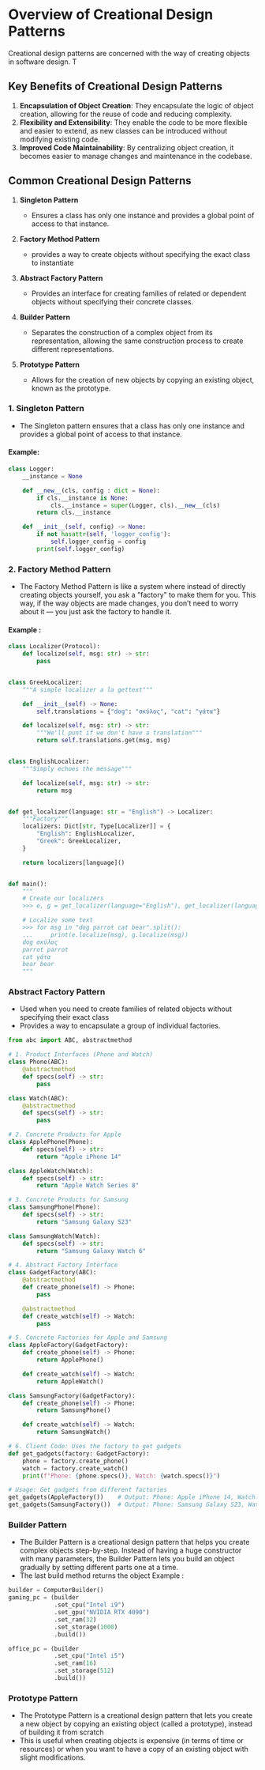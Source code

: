 # Overview of Creational Design Patterns

Creational design patterns are concerned with the way of creating objects in software design. T

## Key Benefits of Creational Design Patterns

1. **Encapsulation of Object Creation**: They encapsulate the logic of object creation, allowing for the reuse of code and reducing complexity.
2. **Flexibility and Extensibility**: They enable the code to be more flexible and easier to extend, as new classes can be introduced without modifying existing code.
3. **Improved Code Maintainability**: By centralizing object creation, it becomes easier to manage changes and maintenance in the codebase.



## Common Creational Design Patterns
1. **Singleton Pattern**
   - Ensures a class has only one instance and provides a global point of access to that instance.

2. **Factory Method Pattern**
   - provides a way to create objects without specifying the exact class to instantiate

3. **Abstract Factory Pattern**
   - Provides an interface for creating families of related or dependent objects without specifying their concrete classes.

4. **Builder Pattern**
   - Separates the construction of a complex object from its representation, allowing the same construction process to create different representations.

5. **Prototype Pattern**
   - Allows for the creation of new objects by copying an existing object, known as the prototype.


### 1. Singleton Pattern
- The Singleton pattern ensures that a class has only one instance and provides a global point of access to that instance.

####  Example:
```python
class Logger:
    __instance = None 

    def __new__(cls, config : dict = None):
        if cls.__instance is None:
            cls.__instance = super(Logger, cls).__new__(cls)
        return cls.__instance

    def __init__(self, config) -> None:
        if not hasattr(self, 'logger_config'):
            self.logger_config = config
        print(self.logger_config)
```

### 2.  Factory Method Pattern 
- The Factory Method Pattern is like a system where instead of directly creating objects yourself, you ask a "factory" to make them for you. This way, if the way objects are made changes, you don’t need to worry about it — you just ask the factory to handle it.

#### Example : 
```python
class Localizer(Protocol):
    def localize(self, msg: str) -> str:
        pass


class GreekLocalizer:
    """A simple localizer a la gettext"""

    def __init__(self) -> None:
        self.translations = {"dog": "σκύλος", "cat": "γάτα"}

    def localize(self, msg: str) -> str:
        """We'll punt if we don't have a translation"""
        return self.translations.get(msg, msg)


class EnglishLocalizer:
    """Simply echoes the message"""

    def localize(self, msg: str) -> str:
        return msg


def get_localizer(language: str = "English") -> Localizer:
    """Factory"""
    localizers: Dict[str, Type[Localizer]] = {
        "English": EnglishLocalizer,
        "Greek": GreekLocalizer,
    }

    return localizers[language]()


def main():
    """
    # Create our localizers
    >>> e, g = get_localizer(language="English"), get_localizer(language="Greek")

    # Localize some text
    >>> for msg in "dog parrot cat bear".split():
    ...     print(e.localize(msg), g.localize(msg))
    dog σκύλος
    parrot parrot
    cat γάτα
    bear bear
    """
```


### Abstract Factory Pattern 
- Used when you need to create families of related objects without specifying their exact class
- Provides a way to encapsulate a group of individual factories.

```python
from abc import ABC, abstractmethod

# 1. Product Interfaces (Phone and Watch)
class Phone(ABC):
    @abstractmethod
    def specs(self) -> str:
        pass

class Watch(ABC):
    @abstractmethod
    def specs(self) -> str:
        pass

# 2. Concrete Products for Apple
class ApplePhone(Phone):
    def specs(self) -> str:
        return "Apple iPhone 14"

class AppleWatch(Watch):
    def specs(self) -> str:
        return "Apple Watch Series 8"

# 3. Concrete Products for Samsung
class SamsungPhone(Phone):
    def specs(self) -> str:
        return "Samsung Galaxy S23"

class SamsungWatch(Watch):
    def specs(self) -> str:
        return "Samsung Galaxy Watch 6"

# 4. Abstract Factory Interface
class GadgetFactory(ABC):
    @abstractmethod
    def create_phone(self) -> Phone:
        pass

    @abstractmethod
    def create_watch(self) -> Watch:
        pass

# 5. Concrete Factories for Apple and Samsung
class AppleFactory(GadgetFactory):
    def create_phone(self) -> Phone:
        return ApplePhone()

    def create_watch(self) -> Watch:
        return AppleWatch()

class SamsungFactory(GadgetFactory):
    def create_phone(self) -> Phone:
        return SamsungPhone()

    def create_watch(self) -> Watch:
        return SamsungWatch()

# 6. Client Code: Uses the factory to get gadgets
def get_gadgets(factory: GadgetFactory):
    phone = factory.create_phone()
    watch = factory.create_watch()
    print(f"Phone: {phone.specs()}, Watch: {watch.specs()}")

# Usage: Get gadgets from different factories
get_gadgets(AppleFactory())    # Output: Phone: Apple iPhone 14, Watch: Apple Watch Series 8
get_gadgets(SamsungFactory())  # Output: Phone: Samsung Galaxy S23, Watch: Samsung Galaxy Watch 6
```

### Builder Pattern 
- The Builder Pattern is a creational design pattern that helps you create complex objects step-by-step. Instead of having a huge constructor with many parameters, the Builder Pattern lets you build an object gradually by setting different parts one at a time.
- The last build method returns the object 
Example : 
```python
builder = ComputerBuilder()
gaming_pc = (builder
             .set_cpu("Intel i9")
             .set_gpu("NVIDIA RTX 4090")
             .set_ram(32)
             .set_storage(1000)
             .build())

office_pc = (builder
             .set_cpu("Intel i5")
             .set_ram(16)
             .set_storage(512)
             .build())
```


### Prototype Pattern 
- The Prototype Pattern is a creational design pattern that lets you create a new object by copying an existing object (called a prototype), instead of building it from scratch
- This is useful when creating objects is expensive (in terms of time or resources) or when you want to have a copy of an existing object with slight modifications.